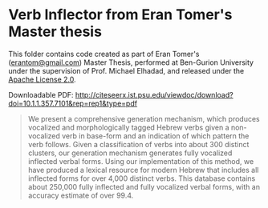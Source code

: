 # Verb Inflector from Eran Tomer's Master thesis

This folder contains code created as part of Eran Tomer's (erantom@gmail.com) Master Thesis,
performed at Ben-Gurion University under the supervision of Prof. Michael Elhadad, and released under the [Apache License 2.0](https://www.apache.org/licenses/LICENSE-2.0).

Downloadable PDF:
http://citeseerx.ist.psu.edu/viewdoc/download?doi=10.1.1.357.7101&rep=rep1&type=pdf

> We present a comprehensive generation mechanism, 
> which produces vocalized and morphologically tagged Hebrew verbs given a non-vocalized verb 
> in base-form and an indication of which pattern the verb follows. 
> Given a classification of verbs into about 300 distinct clusters, 
> our generation mechanism generates fully vocalized inflected verbal forms. 
> Using our implementation of this method, we have produced a lexical resource for modern Hebrew 
> that includes all inflected forms for over 4,000 distinct verbs. 
> This database contains about 250,000 fully inflected and fully vocalized verbal forms, 
> with an accuracy estimate of over 99.4.
